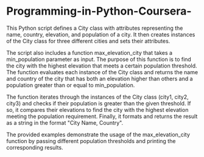 # Programming-in-Python-Coursera-
This Python script defines a City class with attributes representing the name, country, elevation, and population of a city. It then creates instances of the City class for three different cities and sets their attributes.

The script also includes a function max_elevation_city that takes a min_population parameter as input. The purpose of this function is to find the city with the highest elevation that meets a certain population threshold. The function evaluates each instance of the City class and returns the name and country of the city that has both an elevation higher than others and a population greater than or equal to min_population.

The function iterates through the instances of the City class (city1, city2, city3) and checks if their population is greater than the given threshold. If so, it compares their elevations to find the city with the highest elevation meeting the population requirement. Finally, it formats and returns the result as a string in the format "City Name, Country".

The provided examples demonstrate the usage of the max_elevation_city function by passing different population thresholds and printing the corresponding results.
